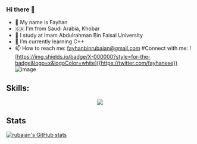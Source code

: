 ### Hi there 👋


- 👦 My name is Fayhan
- 🇸🇦 I'm from Saudi Arabia, Khobar
- 🏫 I study at Imam Abdulrahman Bin Faisal University
- 🌱 I’m currently learning C++
- 📫 How to reach me: fayhanbinrubaian@gmail.com
#Connect with me:
![https://img.shields.io/badge/X-000000?style=for-the-badge&logo=x&logoColor=white]({https://twitter.com/fayhanexe})
![image]({BadgeURLHere})

## Skills:
<p align="center">
  <a href="https://skillicons.dev">
    <img src="https://skillicons.dev/icons?i=ae,html,js,c,css,cpp,py" />
  </a>
</p>

## Stats
[![rubaian's GitHub stats](https://github-readme-stats.vercel.app/api?username=rubaian)](https://github.com/rubaian/github-readme-stats)
